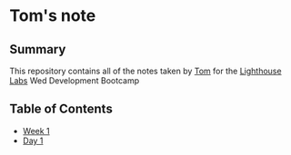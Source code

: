# Tom's note

## Summary
This repository contains all of the notes taken by [Tom](https://github.com/tnathalang) for the [Lighthouse Labs](https://lighthouselabs.ca/) Wed Development Bootcamp

## Table of Contents
* [Week 1](/Week_1)
 * [Day 1](/Week_1/Day_1)


